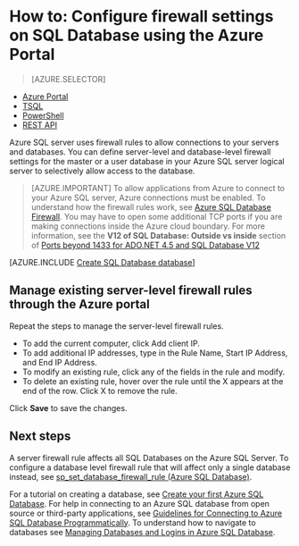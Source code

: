 <properties
	pageTitle="How to: Configure firewall settings | Microsoft Azure"
	description="Learn how to configure the firewall for IP addresses that access Azure SQL databases."
	services="sql-database"
	documentationCenter=""
	authors="BYHAM"
	manager="jhubbard"
	editor=""/>


<tags
	ms.service="sql-database"
	ms.workload="data-management"
	ms.tgt_pltfrm="na"
	ms.devlang="dotnet"
	ms.topic="article" 
	ms.date="04/12/2016"
	ms.author="rickbyh;carlrab"/>


# How to: Configure firewall settings on SQL Database using the Azure Portal


> [AZURE.SELECTOR]
- [Azure Portal](sql-database-configure-firewall-settings.md)
- [TSQL](sql-database-configure-firewall-settings-tsql.md)
- [PowerShell](sql-database-configure-firewall-settings-powershell.md)
- [REST API](sql-database-configure-firewall-settings-rest.md)

Azure SQL server uses firewall rules to allow connections to your servers and databases. You can define server-level and database-level firewall settings for the master or a user database in your Azure SQL server logical server to selectively allow access to the database.

> [AZURE.IMPORTANT] To allow applications from Azure to connect to your Azure SQL server, Azure connections must be enabled. To understand how the firewall rules work, see [Azure SQL Database Firewall](sql-database-firewall-configure.md). You may have to open some additional TCP ports if you are making connections inside the Azure cloud boundary. For more information, see the **V12 of SQL Database: Outside vs inside** section of [Ports beyond 1433 for ADO.NET 4.5 and SQL Database V12](sql-database-develop-direct-route-ports-adonet-v12.md)

[AZURE.INCLUDE [Create SQL Database database](../../includes/sql-database-create-new-server-firewall-portal.md)]

## Manage existing server-level firewall rules through the Azure portal

Repeat the steps to manage the server-level firewall rules.

- To add the current computer, click Add client IP.
- To add additional IP addresses, type in the Rule Name, Start IP Address, and End IP Address.
- To modify an existing rule, click any of the fields in the rule and modify.
- To delete an existing rule, hover over the rule until the X appears at the end of the row. Click X to remove the rule.

Click **Save** to save the changes.

## Next steps

A server firewall rule affects all SQL Databases on the Azure SQL Server. To configure a database level firewall rule that will affect only a single database instead, see [sp_set_database_firewall_rule (Azure SQL Database)](https://msdn.microsoft.com/library/dn270010.aspx").

For a tutorial on creating a database, see [Create your first Azure SQL Database](sql-database-get-started.md).
For help in connecting to an Azure SQL database from open source or third-party applications, see [Guidelines for Connecting to Azure SQL Database Programmatically](https://msdn.microsoft.com/library/azure/ee336282.aspx).
To understand how to navigate to databases see [Managing Databases and Logins in Azure SQL Database](https://msdn.microsoft.com/library/azure/ee336235.aspx).

<!--Image references-->
[1]: ./media/sql-database-configure-firewall-settings/AzurePortalBrowseForFirewall.png
[2]: ./media/sql-database-configure-firewall-settings/AzurePortalFirewallSettings.png
<!--anchors-->

 
